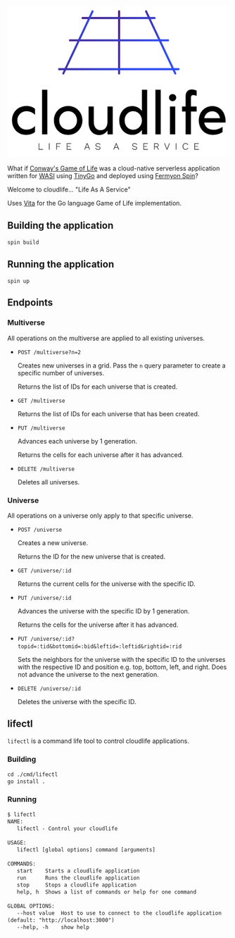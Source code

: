 ![cloudlife](./images/cloudlife-logo-slogan.png)

What if [Conway's Game of Life](https://en.wikipedia.org/wiki/Conway%27s_Game_of_Life) was a cloud-native serverless application written for [WASI](https://github.com/WebAssembly/WASI) using [TinyGo](https://tinygo.org/) and deployed using [Fermyon Spin](https://github.com/fermyon/spin)?

Welcome to cloudlife... "Life As A Service"

Uses [Vita](https://github.com/acifani/vita) for the Go language Game of Life implementation.

## Building the application

```
spin build
```

## Running the application

```
spin up
```

## Endpoints

### Multiverse

All operations on the multiverse are applied to all existing universes.

- `POST /multiverse?n=2`

    Creates new universes in a grid. Pass the `n` query parameter to create a specific number of universes.

    Returns the list of IDs for each universe that is created.

- `GET /multiverse`

    Returns the list of IDs for each universe that has been created.

- `PUT /multiverse`

    Advances each universe by 1 generation.

    Returns the cells for each universe after it has advanced.

- `DELETE /multiverse`

    Deletes all universes.

### Universe

All operations on a universe only apply to that specific universe.

- `POST /universe`

    Creates a new universe.

    Returns the ID for the new universe that is created.

- `GET /universe/:id`

    Returns the current cells for the universe with the specific ID.

- `PUT /universe/:id`

    Advances the universe with the specific ID by 1 generation.

    Returns the cells for the universe after it has advanced.

- `PUT /universe/:id?topid=:tid&bottomid=:bid&leftid=:leftid&rightid=:rid`

    Sets the neighbors for the universe with the specific ID to the universes with the respective ID and position e.g. top, bottom, left, and right. Does not advance the universe to the next generation.

- `DELETE /universe/:id`

    Deletes the universe with the specific ID.

## lifectl

`lifectl` is a command life tool to control cloudlife applications.

### Building

```
cd ./cmd/lifectl
go install .
```

### Running

```
$ lifectl
NAME:
   lifectl - Control your cloudlife

USAGE:
   lifectl [global options] command [arguments]

COMMANDS:
   start    Starts a cloudlife application
   run      Runs the cloudlife application
   stop     Stops a cloudlife application
   help, h  Shows a list of commands or help for one command

GLOBAL OPTIONS:
   --host value  Host to use to connect to the cloudlife application (default: "http://localhost:3000")
   --help, -h    show help
```
